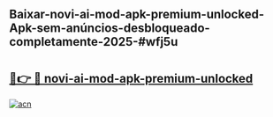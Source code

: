 ## Baixar-novi-ai-mod-apk-premium-unlocked-Apk-sem-anúncios-desbloqueado-completamente-2025-#wfj5u

# <h2><a href="https://ainizakaria.my?title=novi-ai-mod-apk-premium-unlocked&ref=22M">🔗👉 🔴 novi-ai-mod-apk-premium-unlocked</a></h2>

[![acn](https://github.com/user-attachments/assets/0f9c940e-d8b0-45ae-aac7-cd30a18b3e1c)](https://ainizakaria.my?title=novi-ai-mod-apk-premium-unlocked&ref=22M)

